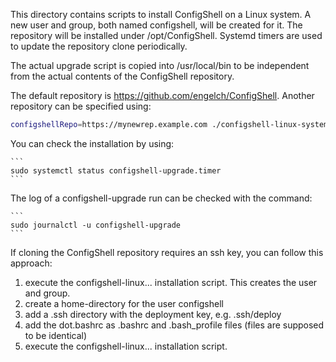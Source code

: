 This directory contains scripts to install ConfigShell on a Linux system.
A new user and group, both named configshell, will be created for it.
The repository will be installed under /opt/ConfigShell.
Systemd timers are used to update the repository clone periodically.

The actual upgrade script is copied into /usr/local/bin to be independent
from the actual contents of the ConfigShell repository.

The default repository is https://github.com/engelch/ConfigShell. Another
repository can be specified using:

```bash
configshellRepo=https://mynewrep.example.com ./configshell-linux-systemd-install.sh
```

You can check the installation by using:

    ```
    sudo systemctl status configshell-upgrade.timer
    ```

The log of a configshell-upgrade run can be checked with the command:

    ```
    sudo journalctl -u configshell-upgrade
    ```

If cloning the ConfigShell repository requires an ssh key, you can follow this approach:

1. execute the configshell-linux... installation script. This creates the user and group.
2. create a home-directory for the user configshell
3. add a .ssh directory with the deployment key, e.g. .ssh/deploy
4. add the dot.bashrc as .bashrc and .bash_profile files (files are supposed to be identical)
5. execute the configshell-linux... installation script.

